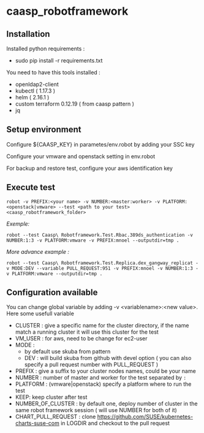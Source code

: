 # caasp_robotframework

## Installation

Installed python requirements : 
- sudo pip install -r requirements.txt

You need to have this tools installed : 
- openldap2-client
- kubectl ( 1.17.3 )
- helm ( 2.16.1 )
- custom terraform 0.12.19 ( from caasp pattern )
- jq

## Setup environment
Configure ${CAASP_KEY} in parametes/env.robot by adding your SSC key

Configure your vmware and openstack setting in env.robot

For backup and restore test, configure your aws identification key


## Execute test

```
robot -v PREFIX:<your name> -v NUMBER:<master:worker> -v PLATFORM:<openstack|vmware> --test <path to your test>  <caasp_robotframework_folder>
```

*Exemple:*
 ```
robot --test Caasp\ Robotframework.Test.Rbac.389ds_authentication -v NUMBER:1:3 -v PLATFORM:vmware -v PREFIX:mnoel --outputdir=tmp .
```
*More advance example :*
```
robot --test Caasp\ Robotframework.Test.Replica.dex_gangway_replicat -v MODE:DEV --variable PULL_REQUEST:951 -v PREFIX:mnoel -v NUMBER:1:3 -v PLATFORM:vmware --outputdir=tmp .
```

## Configuration available

You can change global variable by adding -v \<variablename\>:\<new value\>. Here some usefull variable

- CLUSTER : give a specific name for the cluster directory, if the name match a running cluster it will use this cluster for the test
- VM_USER : for aws, need to be change for ec2-user
- MODE : 
    - by default use skuba from pattern
    - DEV : will build skuba from github with devel option ( you can also specify a pull request number with PULL_REQUEST )
- PREFIX : give a suffix to your cluster nodes names, could be your name
- NUMBER : number of master and worker for the test separated by `:` 
- PLATFORM : (vmware|openstack) specify a platform where to run the test 
- KEEP: keep cluster after test
- NUMBER_OF_CLUSTER : by default one, deploy number of cluster in the same robot framework session ( will use NUMBER for both of it)
- CHART_PULL_REQUEST : clone https://github.com/SUSE/kubernetes-charts-suse-com in LOGDIR and checkout to the pull request